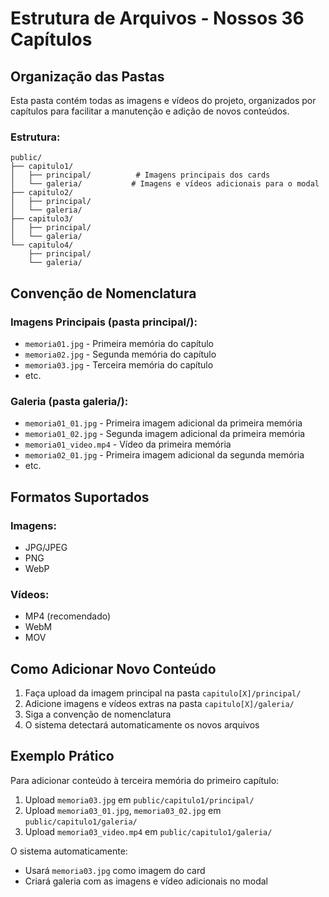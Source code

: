 # Estrutura de Arquivos - Nossos 36 Capítulos

## Organização das Pastas

Esta pasta contém todas as imagens e vídeos do projeto, organizados por capítulos para facilitar a manutenção e adição de novos conteúdos.

### Estrutura:
```
public/
├── capitulo1/
│   ├── principal/          # Imagens principais dos cards
│   └── galeria/           # Imagens e vídeos adicionais para o modal
├── capitulo2/
│   ├── principal/
│   └── galeria/
├── capitulo3/
│   ├── principal/
│   └── galeria/
└── capitulo4/
    ├── principal/
    └── galeria/
```

## Convenção de Nomenclatura

### Imagens Principais (pasta principal/):
- `memoria01.jpg` - Primeira memória do capítulo
- `memoria02.jpg` - Segunda memória do capítulo
- `memoria03.jpg` - Terceira memória do capítulo
- etc.

### Galeria (pasta galeria/):
- `memoria01_01.jpg` - Primeira imagem adicional da primeira memória
- `memoria01_02.jpg` - Segunda imagem adicional da primeira memória
- `memoria01_video.mp4` - Vídeo da primeira memória
- `memoria02_01.jpg` - Primeira imagem adicional da segunda memória
- etc.

## Formatos Suportados

### Imagens:
- JPG/JPEG
- PNG
- WebP

### Vídeos:
- MP4 (recomendado)
- WebM
- MOV

## Como Adicionar Novo Conteúdo

1. Faça upload da imagem principal na pasta `capitulo[X]/principal/`
2. Adicione imagens e vídeos extras na pasta `capitulo[X]/galeria/`
3. Siga a convenção de nomenclatura
4. O sistema detectará automaticamente os novos arquivos

## Exemplo Prático

Para adicionar conteúdo à terceira memória do primeiro capítulo:

1. Upload `memoria03.jpg` em `public/capitulo1/principal/`
2. Upload `memoria03_01.jpg`, `memoria03_02.jpg` em `public/capitulo1/galeria/`
3. Upload `memoria03_video.mp4` em `public/capitulo1/galeria/`

O sistema automaticamente:
- Usará `memoria03.jpg` como imagem do card
- Criará galeria com as imagens e vídeo adicionais no modal